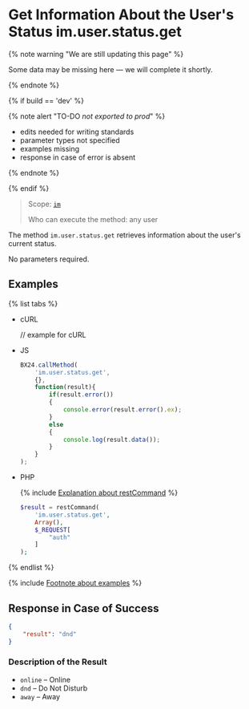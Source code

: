 # Get Information About the User's Status im.user.status.get

{% note warning "We are still updating this page" %}

Some data may be missing here — we will complete it shortly.

{% endnote %}

{% if build == 'dev' %}

{% note alert "TO-DO _not exported to prod_" %}

- edits needed for writing standards
- parameter types not specified
- examples missing
- response in case of error is absent

{% endnote %}

{% endif %}

> Scope: [`im`](../../scopes/permissions.md)
>
> Who can execute the method: any user

The method `im.user.status.get` retrieves information about the user's current status.

No parameters required.

## Examples

{% list tabs %}

- cURL

    // example for cURL

- JS

    ```javascript
    BX24.callMethod(
        'im.user.status.get',
        {},
        function(result){
            if(result.error())
            {
                console.error(result.error().ex);
            }
            else
            {
                console.log(result.data());
            }
        }
    );
    ```

- PHP

    {% include [Explanation about restCommand](../_includes/rest-command.md) %}

    ```php
    $result = restCommand(
        'im.user.status.get',
        Array(),
        $_REQUEST[
            "auth"
        ]
    );
    ```

{% endlist %}

{% include [Footnote about examples](../../../_includes/examples.md) %}

## Response in Case of Success

```json
{
    "result": "dnd"
}
```

### Description of the Result

- `online` – Online
- `dnd` – Do Not Disturb
- `away` – Away